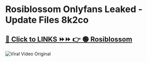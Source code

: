 
 # Rosiblossom Onlyfans Leaked - Update Files 8k2co

## <h2><a href="https://clipsfans.com/Rosiblossom&ref=git">🔗 Click to LINKS ⏩⏩ 👉 🟢 Rosiblossom </a></h2>

<a href="https://clipsfans.com/Rosiblossom&ref=git" rel="nofollow" data-target="animated-image.originalLink"><img src="https://i.ibb.co.com/xMMVF88/686577567.gif" alt="Viral Video Original" style="max-width: 100%; display: inline-block;" data-target="animated-image.originalImage"></a>

